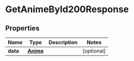 

# GetAnimeById200Response


## Properties

| Name | Type | Description | Notes |
|------------ | ------------- | ------------- | -------------|
|**data** | [**Anime**](Anime.md) |  |  [optional] |



